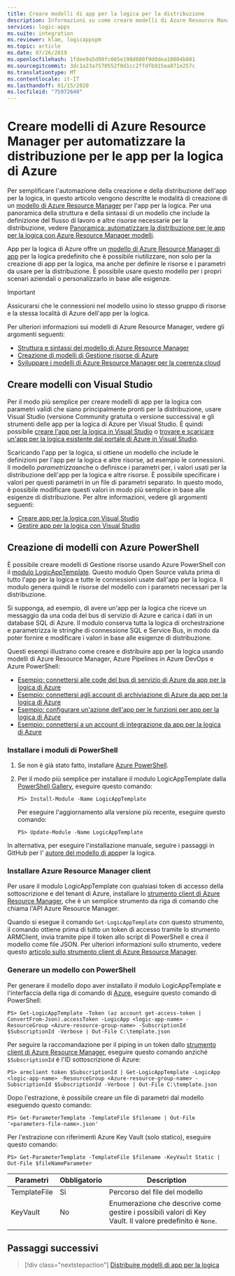 ```yaml
---
title: Creare modelli di app per la logica per la distribuzione
description: Informazioni su come creare modelli di Azure Resource Manager per l'automazione della distribuzione in app per la logica di Azure
services: logic-apps
ms.suite: integration
ms.reviewer: klam, logicappspm
ms.topic: article
ms.date: 07/26/2019
ms.openlocfilehash: 1fdee9a5d90fc065e198d880f9d0dea10804b881
ms.sourcegitcommit: 3dc1a23a7570552f0d1cc2ffdfb915ea871e257c
ms.translationtype: MT
ms.contentlocale: it-IT
ms.lasthandoff: 01/15/2020
ms.locfileid: "75972640"
---
```

# <a name="create-azure-resource-manager-templates-to-automate-deployment-for-azure-logic-apps"></a>Creare modelli di Azure Resource Manager per automatizzare la distribuzione per le app per la logica di Azure

Per semplificare l'automazione della creazione e della distribuzione dell'app per la logica, in questo articolo vengono descritte le modalità di creazione di un [modello di Azure Resource Manager](../azure-resource-manager/management/overview.md) per l'app per la logica. Per una panoramica della struttura e della sintassi di un modello che include la definizione del flusso di lavoro e altre risorse necessarie per la distribuzione, vedere [Panoramica: automatizzare la distribuzione per le app per la logica con Azure Resource Manager modelli](logic-apps-azure-resource-manager-templates-overview.md).

App per la logica di Azure offre un [modello di Azure Resource Manager di app](https://github.com/Azure/azure-quickstart-templates/blob/master/101-logic-app-create/azuredeploy.json) per la logica predefinito che è possibile riutilizzare, non solo per la creazione di app per la logica, ma anche per definire le risorse e i parametri da usare per la distribuzione. È possibile usare questo modello per i propri scenari aziendali o personalizzarlo in base alle esigenze.

> [!IMPORTANT]
> Assicurarsi che le connessioni nel modello usino lo stesso gruppo di risorse e la stessa località di Azure dell'app per la logica.

Per ulteriori informazioni sui modelli di Azure Resource Manager, vedere gli argomenti seguenti:

* [Struttura e sintassi del modello di Azure Resource Manager](../azure-resource-manager/templates/template-syntax.md)
* [Creazione di modelli di Gestione risorse di Azure](../azure-resource-manager/templates/template-syntax.md)
* [Sviluppare i modelli di Azure Resource Manager per la coerenza cloud](../azure-resource-manager/templates/templates-cloud-consistency.md)

<a name="visual-studio"></a>

## <a name="create-templates-with-visual-studio"></a>Creare modelli con Visual Studio

Per il modo più semplice per creare modelli di app per la logica con parametri validi che siano principalmente pronti per la distribuzione, usare Visual Studio (versione Community gratuita o versione successiva) e gli strumenti delle app per la logica di Azure per Visual Studio. È quindi possibile [creare l'app per la logica in Visual Studio](../logic-apps/quickstart-create-logic-apps-with-visual-studio.md) o [trovare e scaricare un'app per la logica esistente dal portale di Azure in Visual Studio](../logic-apps/manage-logic-apps-with-visual-studio.md).

Scaricando l'app per la logica, si ottiene un modello che include le definizioni per l'app per la logica e altre risorse, ad esempio le connessioni. Il modello *parametrizza*anche o definisce i parametri per, i valori usati per la distribuzione dell'app per la logica e altre risorse. È possibile specificare i valori per questi parametri in un file di parametri separato. In questo modo, è possibile modificare questi valori in modo più semplice in base alle esigenze di distribuzione. Per altre informazioni, vedere gli argomenti seguenti:

* [Creare app per la logica con Visual Studio](../logic-apps/quickstart-create-logic-apps-with-visual-studio.md)
* [Gestire app per la logica con Visual Studio](../logic-apps/manage-logic-apps-with-visual-studio.md)

<a name="azure-powershell"></a>

## <a name="create-templates-with-azure-powershell"></a>Creazione di modelli con Azure PowerShell

È possibile creare modelli di Gestione risorse usando Azure PowerShell con il [modulo LogicAppTemplate](https://github.com/jeffhollan/LogicAppTemplateCreator). Questo modulo Open Source valuta prima di tutto l'app per la logica e tutte le connessioni usate dall'app per la logica. Il modulo genera quindi le risorse del modello con i parametri necessari per la distribuzione.

Si supponga, ad esempio, di avere un'app per la logica che riceve un messaggio da una coda del bus di servizio di Azure e carica i dati in un database SQL di Azure. Il modulo conserva tutta la logica di orchestrazione e parametrizza le stringhe di connessione SQL e Service Bus, in modo da poter fornire e modificare i valori in base alle esigenze di distribuzione.

Questi esempi illustrano come creare e distribuire app per la logica usando modelli di Azure Resource Manager, Azure Pipelines in Azure DevOps e Azure PowerShell:

* [Esempio: connettersi alle code del bus di servizio di Azure da app per la logica di Azure](https://docs.microsoft.com/samples/azure-samples/azure-logic-apps-deployment-samples/connect-to-azure-service-bus-queues-from-azure-logic-apps-and-deploy-with-azure-devops-pipelines/)
* [Esempio: connettersi agli account di archiviazione di Azure da app per la logica di Azure](https://docs.microsoft.com/samples/azure-samples/azure-logic-apps-deployment-samples/connect-to-azure-storage-accounts-from-azure-logic-apps-and-deploy-with-azure-devops-pipelines/)
* [Esempio: configurare un'azione dell'app per le funzioni per app per la logica di Azure](https://docs.microsoft.com/samples/azure-samples/azure-logic-apps-deployment-samples/set-up-an-azure-function-app-action-for-azure-logic-apps-and-deploy-with-azure-devops-pipelines/)
* [Esempio: connettersi a un account di integrazione da app per la logica di Azure](https://docs.microsoft.com/samples/azure-samples/azure-logic-apps-deployment-samples/connect-to-an-integration-account-from-azure-logic-apps-and-deploy-by-using-azure-devops-pipelines/)

### <a name="install-powershell-modules"></a>Installare i moduli di PowerShell

1. Se non è già stato fatto, installare [Azure PowerShell](https://docs.microsoft.com/powershell/azure/install-az-ps).

1. Per il modo più semplice per installare il modulo LogicAppTemplate dalla [PowerShell Gallery](https://www.powershellgallery.com/packages/LogicAppTemplate), eseguire questo comando:

   ```text
   PS> Install-Module -Name LogicAppTemplate
   ```

   Per eseguire l'aggiornamento alla versione più recente, eseguire questo comando:

   ```text
   PS> Update-Module -Name LogicAppTemplate
   ```

In alternativa, per eseguire l'installazione manuale, seguire i passaggi in GitHub per l' [autore del modello di app](https://github.com/jeffhollan/LogicAppTemplateCreator)per la logica.

### <a name="install-azure-resource-manager-client"></a>Installare Azure Resource Manager client

Per usare il modulo LogicAppTemplate con qualsiasi token di accesso della sottoscrizione e del tenant di Azure, installare lo [strumento client di Azure Resource Manager](https://github.com/projectkudu/ARMClient), che è un semplice strumento da riga di comando che chiama l'API Azure Resource Manager.

Quando si esegue il comando `Get-LogicAppTemplate` con questo strumento, il comando ottiene prima di tutto un token di accesso tramite lo strumento ARMClient, invia tramite pipe il token allo script di PowerShell e crea il modello come file JSON. Per ulteriori informazioni sullo strumento, vedere questo [articolo sullo strumento client di Azure Resource Manager](https://blog.davidebbo.com/2015/01/azure-resource-manager-client.html).

### <a name="generate-template-with-powershell"></a>Generare un modello con PowerShell

Per generare il modello dopo aver installato il modulo LogicAppTemplate e l'interfaccia della riga di comando di [Azure](https://docs.microsoft.com/cli/azure/?view=azure-cli-latest), eseguire questo comando di PowerShell:

```text
PS> Get-LogicAppTemplate -Token (az account get-access-token | ConvertFrom-Json).accessToken -LogicApp <logic-app-name> -ResourceGroup <Azure-resource-group-name> -SubscriptionId $SubscriptionId -Verbose | Out-File C:\template.json
```

Per seguire la raccomandazione per il piping in un token dallo [strumento client di Azure Resource Manager](https://github.com/projectkudu/ARMClient), eseguire questo comando anziché `$SubscriptionId` è l'ID sottoscrizione di Azure:

```text
PS> armclient token $SubscriptionId | Get-LogicAppTemplate -LogicApp <logic-app-name> -ResourceGroup <Azure-resource-group-name> -SubscriptionId $SubscriptionId -Verbose | Out-File C:\template.json
```

Dopo l'estrazione, è possibile creare un file di parametri dal modello eseguendo questo comando:

```text
PS> Get-ParameterTemplate -TemplateFile $filename | Out-File '<parameters-file-name>.json'
```

Per l'estrazione con riferimenti Azure Key Vault (solo statico), eseguire questo comando:

```text
PS> Get-ParameterTemplate -TemplateFile $filename -KeyVault Static | Out-File $fileNameParameter
```

| Parametri | Obbligatorio | Description |
|------------|----------|-------------|
| TemplateFile | Sì | Percorso del file del modello |
| KeyVault | No | Enumerazione che descrive come gestire i possibili valori di Key Vault. Il valore predefinito è `None`. |
||||

## <a name="next-steps"></a>Passaggi successivi

> [!div class="nextstepaction"]
> [Distribuire modelli di app per la logica](../logic-apps/logic-apps-deploy-azure-resource-manager-templates.md)

